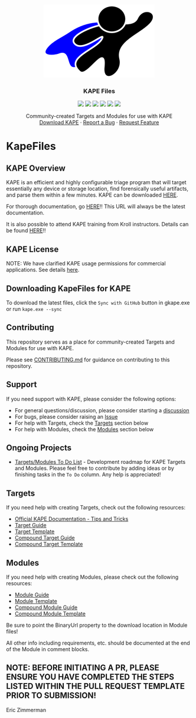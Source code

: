 <p align="center">
  <a href="https://github.com/EricZimmerman/KapeFiles">
    <img src="kapeLogo.png" alt="Logo" width="300" height="197">
  </a>
  
  <h3 align="center">KAPE Files</h3>
	
  <p align="center">
  <a href="LICENSE" alt="License">
    <img src="https://img.shields.io/github/license/EricZimmerman/KapeFiles?style=flat-square" /></a>
  <a href="https://github.com/EricZimmerman/KapeFiles/issues" alt="Issues">
    <img src="https://img.shields.io/github/issues/EricZimmerman/KapeFiles?style=flat-square" /></a>
  <a href="https://github.com/EricZimmerman/KapeFiles/graphs/contributors" alt="Contributors">
    <img src="https://img.shields.io/github/contributors/EricZimmerman/KapeFiles?style=flat-square" /></a>
  <a href="https://github.com/EricZimmerman/KapeFiles/pulls?q=is%3Apr+is%3Aclosed" alt="Closed PRs">
    <img src="https://img.shields.io/github/issues-pr-closed/EricZimmerman/KapeFiles?style=flat-square" /></a>
  <a href="https://github.com/EricZimmerman/KapeFiles/network/members/" alt="Forks">
		<img src="https://img.shields.io/github/forks/EricZimmerman/KapeFiles?style=flat-square" /></a>
  <a href="https://github.com/EricZimmerman/KapeFiles/stargazers/" alt="Stars">
		<img src="https://img.shields.io/github/stars/EricZimmerman/KapeFiles?style=flat-square" /></a>
  
  </p>
  <p align="center">
    Community-created Targets and Modules for use with KAPE
    <br />
    <a href="https://www.kroll.com/en/insights/publications/cyber/kroll-artifact-parser-extractor-kape">Download KAPE</a>
    ·
    <a href="https://github.com/EricZimmerman/KapeFiles/issues/new?labels=bug">Report a Bug</a>
    ·
    <a href="https://github.com/EricZimmerman/KapeFiles/issues/new?labels=enhancement">Request Feature</a>
  </p>
</p>

# KapeFiles

## KAPE Overview

KAPE is an efficient and highly configurable triage program that will target essentially any device or storage location, find forensically useful artifacts, and parse them within a few minutes. KAPE can be downloaded [HERE](https://www.kroll.com/en/insights/publications/cyber/kroll-artifact-parser-extractor-kape).

For thorough documentation, go [HERE](https://ericzimmerman.github.io/KapeDocs/#!index.md)!! This URL will always be the latest documentation.

It is also possible to attend KAPE training from Kroll instructors. Details can be found [HERE](training.md)!!

## KAPE License

NOTE: We have clarified KAPE usage permissions for commercial applications. See details [here](https://ericzimmerman.github.io/KapeDocs/#!Pages\50-Frequently-asked-questions.md).

## Downloading KapeFiles for KAPE

To download the latest files, click the `Sync with GitHub` button in gkape.exe or run `kape.exe --sync`

## Contributing

This repository serves as a place for community-created Targets and Modules for use with KAPE. 

Please see [CONTRIBUTING.md](https://github.com/EricZimmerman/KapeFiles/blob/master/CONTRIBUTING.md) for guidance on contributing to this repository.

## Support

If you need support with KAPE, please consider the following options:

 * For general questions/discussion, please consider starting a [discussion](https://github.com/EricZimmerman/KapeFiles/discussions)
 * For bugs, please consider raising an [Issue](https://github.com/EricZimmerman/KapeFiles/issues)
 * For help with Targets, check the [Targets](https://github.com/EricZimmerman/KapeFiles#targets) section below
 * For help with Modules, check the [Modules](https://github.com/EricZimmerman/KapeFiles#modules) section below

## Ongoing Projects

 * [Targets/Modules To Do List](https://github.com/EricZimmerman/KapeFiles/projects/1) - Development roadmap for KAPE Targets and Modules. Please feel free to contribute by adding ideas or by finishing tasks in the `To Do` column. Any help is appreciated! 

## Targets

If you need help with creating Targets, check out the following resources:

* [Official KAPE Documentation - Tips and Tricks](https://ericzimmerman.github.io/KapeDocs/#!Pages\60-Tips-and-tricks.md#KAPE_Target_Creation)
* [Target Guide](https://github.com/EricZimmerman/KapeFiles/blob/master/Targets/TargetGuide.guide)
* [Target Template](https://github.com/EricZimmerman/KapeFiles/blob/master/Targets/TargetTemplate.template)
* [Compound Target Guide](https://github.com/EricZimmerman/KapeFiles/blob/master/Targets/CompoundTargetGuide.guide)
* [Compound Target Template](https://github.com/EricZimmerman/KapeFiles/blob/master/Targets/CompoundTargetTemplate.template)

## Modules

If you need help with creating Modules, please check out the following resources:

* [Module Guide](https://github.com/EricZimmerman/KapeFiles/blob/master/Modules/ModuleGuide.guide)
* [Module Template](https://github.com/EricZimmerman/KapeFiles/blob/master/Modules/ModuleTemplate.template)
* [Compound Module Guide](https://github.com/EricZimmerman/KapeFiles/blob/master/Modules/CompoundModuleGuide.guide)
* [Compound Module Template](https://github.com/EricZimmerman/KapeFiles/blob/master/Modules/CompoundModuleTemplate.template)

Be sure to point the BinaryUrl property to the download location in Module files!

All other info including requirements, etc. should be documented at the end of the Module in comment blocks.

## NOTE: BEFORE INITIATING A PR, PLEASE ENSURE YOU HAVE COMPLETED THE STEPS LISTED WITHIN THE PULL REQUEST TEMPLATE PRIOR TO SUBMISSION!

Eric Zimmerman
